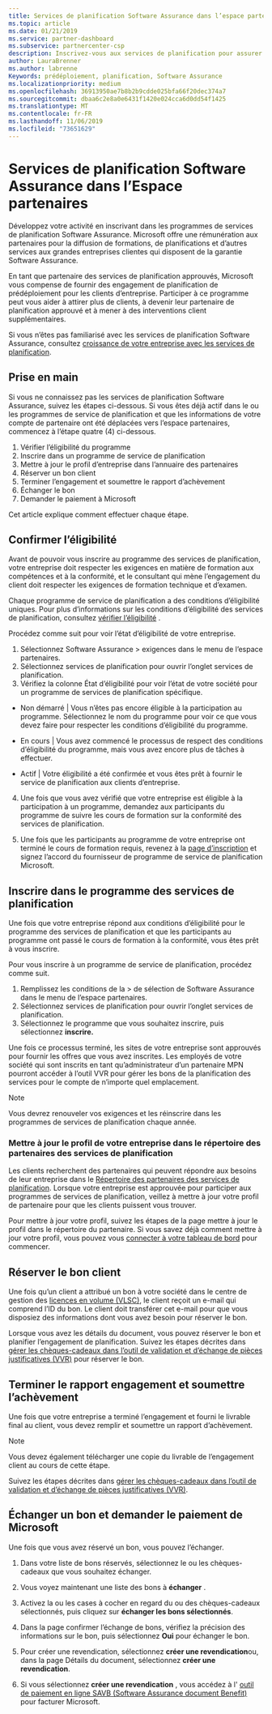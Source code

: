```yaml
---
title: Services de planification Software Assurance dans l’espace partenaires | Espace partenaires
ms.topic: article
ms.date: 01/21/2019
ms.service: partner-dashboard
ms.subservice: partnercenter-csp
description: Inscrivez-vous aux services de planification pour assurer la planification de prédéploiement pour les clients d’entreprise
author: LauraBrenner
ms.author: labrenne
Keywords: prédéploiement, planification, Software Assurance
ms.localizationpriority: medium
ms.openlocfilehash: 36913950ae7b8b2b9cdde025bfa66f20dec374a7
ms.sourcegitcommit: dbaa6c2e8a0e6431f1420e024cca6d0dd54f1425
ms.translationtype: MT
ms.contentlocale: fr-FR
ms.lasthandoff: 11/06/2019
ms.locfileid: "73651629"
---
```

# <a name="software-assurance-planning-services-in-partner-center"></a>Services de planification Software Assurance dans l’Espace partenaires

Développez votre activité en inscrivant dans les programmes de services de planification Software Assurance. Microsoft offre une rémunération aux partenaires pour la diffusion de formations, de planifications et d’autres services aux grandes entreprises clientes qui disposent de la garantie Software Assurance.

En tant que partenaire des services de planification approuvés, Microsoft vous compense de fournir des engagement de planification de prédéploiement pour les clients d’entreprise. Participer à ce programme peut vous aider à attirer plus de clients, à devenir leur partenaire de planification approuvé et à mener à des interventions client supplémentaires.

Si vous n’êtes pas familiarisé avec les services de planification Software Assurance, consultez [croissance de votre entreprise avec les services de planification](https://planningservices.partners.extranet.microsoft.com/en/Pages/default.aspx).


## <a name="get-started"></a>Prise en main

Si vous ne connaissez pas les services de planification Software Assurance, suivez les étapes ci-dessous. Si vous êtes déjà actif dans le ou les programmes de service de planification et que les informations de votre compte de partenaire ont été déplacées vers l’espace partenaires, commencez à l’étape quatre (4) ci-dessous. 

1. Vérifier l’éligibilité du programme 
2. Inscrire dans un programme de service de planification
3. Mettre à jour le profil d’entreprise dans l’annuaire des partenaires
4. Réserver un bon client 
5. Terminer l’engagement et soumettre le rapport d’achèvement
6. Échanger le bon 
7. Demander le paiement à Microsoft

Cet article explique comment effectuer chaque étape.

## <a name="confirm-eligibility"></a>Confirmer l’éligibilité

Avant de pouvoir vous inscrire au programme des services de planification, votre entreprise doit respecter les exigences en matière de formation aux compétences et à la conformité, et le consultant qui mène l’engagement du client doit respecter les exigences de formation technique et d’examen. 

Chaque programme de service de planification a des conditions d’éligibilité uniques. Pour plus d’informations sur les conditions d’éligibilité des services de planification, consultez [vérifier l’éligibilité](https://planningservices.partners.extranet.microsoft.com/en/Pages/partnereligibilityrequirements.aspx) .

Procédez comme suit pour voir l’état d’éligibilité de votre entreprise.

1. Sélectionnez Software Assurance > exigences dans le menu de l’espace partenaires. 
2. Sélectionnez services de planification pour ouvrir l’onglet services de planification.
3. Vérifiez la colonne État d’éligibilité pour voir l’état de votre société pour un programme de services de planification spécifique. 

- Non démarré | Vous n’êtes pas encore éligible à la participation au programme. Sélectionnez le nom du programme pour voir ce que vous devez faire pour respecter les conditions d’éligibilité du programme.

- En cours | Vous avez commencé le processus de respect des conditions d’éligibilité du programme, mais vous avez encore plus de tâches à effectuer.

- Actif | Votre éligibilité a été confirmée et vous êtes prêt à fournir le service de planification aux clients d’entreprise. 

4. Une fois que vous avez vérifié que votre entreprise est éligible à la participation à un programme, demandez aux participants du programme de suivre les cours de formation sur la conformité des services de planification. 

5. Une fois que les participants au programme de votre entreprise ont terminé le cours de formation requis, revenez à la [page d’inscription](https://planningservices.partners.extranet.microsoft.com/en/Pages/GetRegistered.aspx) et signez l’accord du fournisseur de programme de service de planification Microsoft. 

## <a name="enroll-in-the-planning-services-program"></a>Inscrire dans le programme des services de planification

Une fois que votre entreprise répond aux conditions d’éligibilité pour le programme des services de planification et que les participants au programme ont passé le cours de formation à la conformité, vous êtes prêt à vous inscrire. 

Pour vous inscrire à un programme de service de planification, procédez comme suit.

1. Remplissez les conditions de la > de sélection de Software Assurance dans le menu de l’espace partenaires. 
2. Sélectionnez services de planification pour ouvrir l’onglet services de planification.
3. Sélectionnez le programme que vous souhaitez inscrire, puis sélectionnez **inscrire.**

Une fois ce processus terminé, les sites de votre entreprise sont approuvés pour fournir les offres que vous avez inscrites. Les employés de votre société qui sont inscrits en tant qu’administrateur d’un partenaire MPN pourront accéder à l’outil VVR pour gérer les bons de la planification des services pour le compte de n’importe quel emplacement.
>[!Note]
> Vous devrez renouveler vos exigences et les réinscrire dans les programmes de services de planification chaque année.

### <a name="update-your-companys-profile-in-the-planning-services-partner-directory"></a>Mettre à jour le profil de votre entreprise dans le répertoire des partenaires des services de planification 

Les clients recherchent des partenaires qui peuvent répondre aux besoins de leur entreprise dans le [Répertoire des partenaires des services de planification](https://directory.partners.extranet.microsoft.com/psbproviders/). Lorsque votre entreprise est approuvée pour participer aux programmes de services de planification, veillez à mettre à jour votre profil de partenaire pour que les clients puissent vous trouver. 

Pour mettre à jour votre profil, suivez les étapes de la page mettre à jour le profil dans le répertoire du partenaire. Si vous savez déjà comment mettre à jour votre profil, vous pouvez vous [connecter à votre tableau de bord](https://planningservices.partners.extranet.microsoft.com/en/Pages/dashboard.aspx) pour commencer.  

## <a name="reserve-customer-voucher"></a>Réserver le bon client

Une fois qu’un client a attribué un bon à votre société dans le centre de gestion des [licences en volume (VLSC)](https://www.microsoft.com/Licensing/servicecenter/default.aspx), le client reçoit un e-mail qui comprend l’ID du bon. Le client doit transférer cet e-mail pour que vous disposiez des informations dont vous avez besoin pour réserver le bon. 

Lorsque vous avez les détails du document, vous pouvez réserver le bon et planifier l’engagement de planification. Suivez les étapes décrites dans [gérer les chèques-cadeaux dans l’outil de validation et d’échange de pièces justificatives (VVR)](voucher-validation-tool.md) pour réserver le bon.  

## <a name="complete-the-engagement-and-submit-completion-report"></a>Terminer le rapport engagement et soumettre l’achèvement

Une fois que votre entreprise a terminé l’engagement et fourni le livrable final au client, vous devez remplir et soumettre un rapport d’achèvement.

>[!NOTE]
> Vous devez également télécharger une copie du livrable de l’engagement client au cours de cette étape. 


Suivez les étapes décrites dans [gérer les chèques-cadeaux dans l’outil de validation et d’échange de pièces justificatives (VVR)](voucher-validation-tool.md).

## <a name="redeem-a-voucher-and-request-payment-from-microsoft"></a>Échanger un bon et demander le paiement de Microsoft

Une fois que vous avez réservé un bon, vous pouvez l’échanger. 

1. Dans votre liste de bons réservés, sélectionnez le ou les chèques-cadeaux que vous souhaitez échanger. 
2. Vous voyez maintenant une liste des bons à **échanger** .
3. Activez la ou les cases à cocher en regard du ou des chèques-cadeaux sélectionnés, puis cliquez sur **échanger les bons sélectionnés**.
4. Dans la page confirmer l’échange de bons, vérifiez la précision des informations sur le bon, puis sélectionnez **Oui** pour échanger le bon.

5. Pour créer une revendication, sélectionnez **créer une revendication**ou, dans la page Détails du document, sélectionnez **créer une revendication**.

6. Si vous sélectionnez **créer une revendication** , vous accédez à l' [outil de paiement en ligne SAVB (Software Assurance document Benefit)](https://planningservices.partners.extranet.microsoft.com/en/Pages/getpaid.aspx) pour facturer Microsoft.



